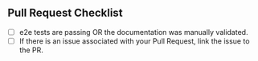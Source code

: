 

## Pull Request Checklist

- [ ] e2e tests are passing OR the documentation was manually validated.
- [ ] If there is an issue associated with your Pull Request, link the issue to the PR.

